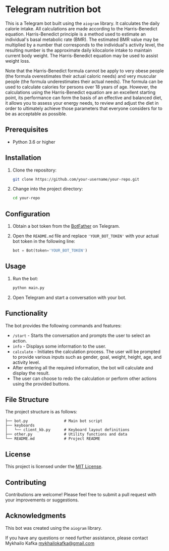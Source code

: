 # Telegram nutrition bot

This is a Telegram bot built using the `aiogram` library. It calculates the daily calorie intake. All calculations are made according to the Harris-Benedict equation. Harris-Benedict principle is a method used to estimate an individual's basal metabolic rate (BMR). The estimated BMR value may be multiplied by a number that corresponds to the individual's activity level, the resulting number is the approximate daily kilocalorie intake to maintain current body weight. The Harris-Benedict equation may be used to assist weight loss.

Note that the Harris-Benedict formula cannot be apply to very obese people (the formula overestimates their actual caloric needs) and very muscular people (the formula underestimates their actual needs). The formula can be used to calculate calories for persons over 18 years of age. However, the calculations using the Harris-Benedict equation are an excellent starting point, its performance can form the basis of an effective and balanced diet, it allows you to assess your energy needs, to review and adjust the diet in order to ultimately achieve those parameters that everyone considers for to be as acceptable as possible.

## Prerequisites

- Python 3.6 or higher

## Installation

1. Clone the repository:

   ```bash
   git clone https://github.com/your-username/your-repo.git
   ```

2. Change into the project directory:

   ```bash
   cd your-repo
   ```

## Configuration

1. Obtain a bot token from the [BotFather](https://core.telegram.org/bots#botfather) on Telegram.

2. Open the `README.md` file and replace `'YOUR_BOT_TOKEN'` with your actual bot token in the following line:

   ```python
   bot = Bot(token='YOUR_BOT_TOKEN')
   ```

## Usage

1. Run the bot:

   ```bash
   python main.py
   ```

2. Open Telegram and start a conversation with your bot.

## Functionality

The bot provides the following commands and features:

- `/start` - Starts the conversation and prompts the user to select an action.
- `info` - Displays some information to the user.
- `calculate` - Initiates the calculation process. The user will be prompted to provide various inputs such as gender, goal, weight, height, age, and activity level.
- After entering all the required information, the bot will calculate and display the result.
- The user can choose to redo the calculation or perform other actions using the provided buttons.

## File Structure

The project structure is as follows:

```
├── bot.py                # Main bot script
├── keyboards
│   └── client_kb.py      # Keyboard layout definitions
├── other.py              # Utility functions and data
└── README.md             # Project README
```

## License

This project is licensed under the [MIT License](LICENSE).

## Contributing

Contributions are welcome! Please feel free to submit a pull request with your improvements or suggestions.

## Acknowledgments

This bot was created using the `aiogram` library.

If you have any questions or need further assistance, please contact Mykhailo Kafka mykhailokafka@gmail.com
